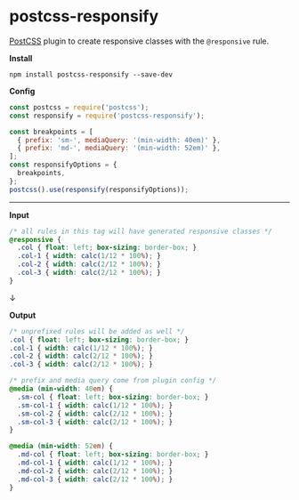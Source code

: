 # postcss-responsify
[PostCSS](https://github.com/postcss/postcss) plugin to create responsive classes with the `@responsive` rule.

**Install**
```
npm install postcss-responsify --save-dev
```

**Config**
```javascript
const postcss = require('postcss');
const responsify = require('postcss-responsify');

const breakpoints = [
  { prefix: 'sm-', mediaQuery: '(min-width: 40em)' },
  { prefix: 'md-', mediaQuery: '(min-width: 52em)' },
];
const responsifyOptions = {
  breakpoints,
};
postcss().use(responsify(responsifyOptions));
```

---

**Input**
```css
/* all rules in this tag will have generated responsive classes */
@responsive {
  .col { float: left; box-sizing: border-box; }
  .col-1 { width: calc(1/12 * 100%); }
  .col-2 { width: calc(2/12 * 100%); }
  .col-3 { width: calc(2/12 * 100%); }
}
```

↓

**Output**
```css
/* unprefixed rules will be added as well */
.col { float: left; box-sizing: border-box; }
.col-1 { width: calc(1/12 * 100%); }
.col-2 { width: calc(2/12 * 100%); }
.col-3 { width: calc(2/12 * 100%); }

/* prefix and media query come from plugin config */
@media (min-width: 40em) {
  .sm-col { float: left; box-sizing: border-box; }
  .sm-col-1 { width: calc(1/12 * 100%); }
  .sm-col-2 { width: calc(2/12 * 100%); }
  .sm-col-3 { width: calc(2/12 * 100%); }
}

@media (min-width: 52em) {
  .md-col { float: left; box-sizing: border-box; }
  .md-col-1 { width: calc(1/12 * 100%); }
  .md-col-2 { width: calc(2/12 * 100%); }
  .md-col-3 { width: calc(2/12 * 100%); }
}
```
